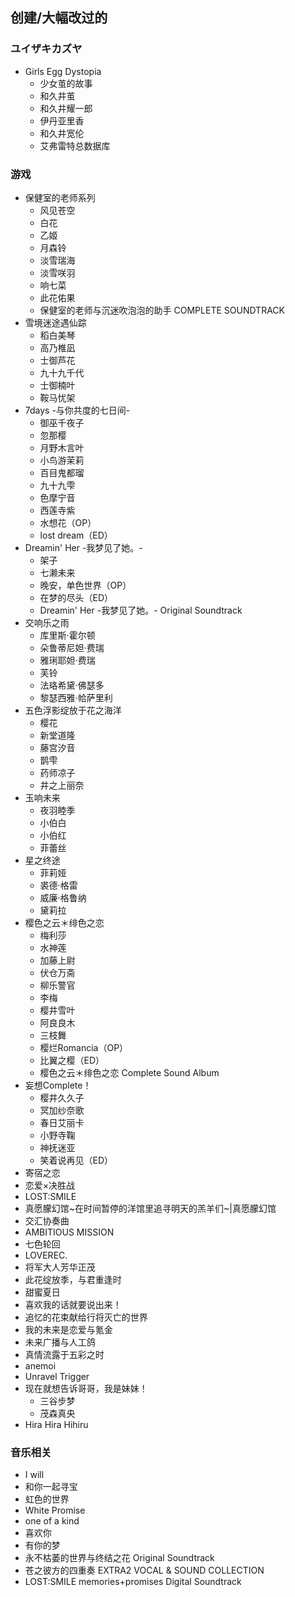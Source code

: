 ## 创建/大幅改过的
### ユイザキカズヤ
* Girls Egg Dystopia  
  * 少女茧的故事
  * 和久井茧
  * 和久井耀一郎
  * 伊丹亚里香
  * 和久井宽伦
  * 艾弗雷特总数据库

### 游戏
* 保健室的老师系列  
  * 风见苍空
  * 白花
  * 乙姬
  * 月森铃
  * 淡雪瑞海
  * 淡雪咲羽
  * 响七菜
  * 此花佑果
  * 保健室的老师与沉迷吹泡泡的助手 COMPLETE SOUNDTRACK
* 雪境迷途遇仙踪  
  * 稻白美琴
  * 高乃椎凪
  * 士御芦花
  * 九十九千代
  * 士御楠叶
  * 鞍马忧架
* 7days -与你共度的七日间-  
  * 御巫千夜子
  * 忽那樱
  * 月野木言叶
  * 小鸟游茉莉
  * 百目鬼都瑠
  * 九十九雫
  * 色摩宁音
  * 西莲寺紫
  * 水想花（OP）
  * lost dream（ED）
* Dreamin' Her -我梦见了她。-  
  * 架子
  * 七濑未来
  * 晚安，单色世界（OP）
  * 在梦的尽头（ED）
  * Dreamin' Her -我梦见了她。- Original Soundtrack
* 交响乐之雨  
  * 库里斯·霍尔顿
  * 朵鲁蒂尼妲·费瑞
  * 雅琍耶妲·费瑞
  * 芙铃
  * 法珞希黛·佛瑟多
  * 黎瑟西雅·帢萨里利
* 五色浮影绽放于花之海洋  
  * 樱花
  * 新堂道隆
  * 藤宫汐音
  * 鹊雫
  * 药师凉子
  * 井之上丽奈
* 玉响未来  
  * 夜羽睦季
  * 小伯白
  * 小伯红
  * 菲蕾丝
* 星之终途  
  * 菲莉娅
  * 裘德·格雷
  * 威廉·格鲁纳
  * 黛莉拉
* 樱色之云＊绯色之恋  
  * 梅利莎
  * 水神莲
  * 加藤上尉
  * 伏仓万斋
  * 柳乐警官
  * 李梅
  * 樱井雪叶
  * 阿良良木
  * 三枝舞
  * 樱烂Romancia（OP）
  * 比翼之樱（ED）
  * 樱色之云＊绯色之恋 Complete Sound Album
* 妄想Complete！  
  * 樱井久久子
  * 冥加纱奈歌
  * 春日艾丽卡
  * 小野寺鞠
  * 神抚迷亚
  * 笑着说再见（ED）
* 寄宿之恋
* 恋爱×决胜战
* LOST:SMILE
* 真愿朦幻馆~在时间暂停的洋馆里追寻明天的羔羊们~|真愿朦幻馆
* 交汇协奏曲
* AMBITIOUS MISSION
* 七色轮回
* LOVEREC.
* 将军大人芳华正茂
* 此花绽放季，与君重逢时
* 甜蜜夏日
* 喜欢我的话就要说出来！
* 追忆的花束献给行将灭亡的世界
* 我的未来是恋爱与氪金
* 未来广播与人工鸽
* 真情流露于五彩之时
* anemoi
* Unravel Trigger
* 现在就想告诉哥哥，我是妹妹！
  * 三谷步梦
  * 茂森真央
* Hira Hira Hihiru

### 音乐相关
* I will
* 和你一起寻宝
* 虹色的世界
* White Promise
* one of a kind
* 喜欢你
* 有你的梦
* 永不枯萎的世界与终结之花 Original Soundtrack
* 苍之彼方的四重奏 EXTRA2 VOCAL & SOUND COLLECTION
* LOST:SMILE memories+promises Digital Soundtrack

